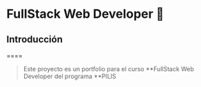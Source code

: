 # FullStack Web Developer :rocket:



## Introducción 
====

> Este proyecto es un portfolio para el curso  **FullStack Web Developer del programa **PILIS

